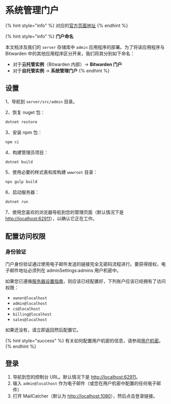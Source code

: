 # 系统管理门户

{% hint style="info" %}
对应的[官方页面地址](https://contributing.bitwarden.com/getting-started/server/admin)
{% endhint %}

{% hint style="info" %}
**门户命名**

本文档涉及我们的 `server` 存储库中 `admin` 应用程序的部署。为了将该应用程序与 Bitwarden 中的其他应用程序区分开来，我们将其分别如下命名：

* 对于**云托管实例**（Bitwarden 内部）→ **Bitwarden 门户**
* 对于**自托管实例** → **系统管理门户**
{% endhint %}

## 设置 <a href="#setup" id="setup"></a>

1、导航到 `server/src/admin` 目录。

2、恢复 nuget 包：

```bash
dotnet restore
```

3、安装 npm 包：

```bash
npm ci
```

4、构建管理员项目：

```bash
dotnet build
```

5、使用必要的样式表和库构建 `wwwroot` 目录：

```bash
npx gulp build
```

6、启动服务器：

```bash
dotnet run
```

7、使用您喜欢的浏览器导航到您的管理页面（默认情况下是 [http://localhost:62911](http://localhost:62911)），以确认它正在工作。

## 配置访问权限 <a href="#configuring-access" id="configuring-access"></a>

### 身份验证 <a href="#authentication" id="authentication"></a>

门户身份验证通过使用电子邮件发送的链接完全无密码流程进行。要获得授权，电子邮件地址必须列在 adminSettings:admins 用户机密中。

如果您已遵循[服务器设置指南](guide.md)，则应该已经配置好，下列账户应该已经拥有了访问权限：

* `owner@localhost`
* `admin@localhost`
* `cs@localhost`
* `billing@localhost`
* `sales@localhost`

如果还没有，请立即返回然后配置它。

{% hint style="success" %}
有关如何配置用户机密的信息，请参阅[用户机密](broken-reference)。
{% endhint %}

## 登录 <a href="#logging-in" id="logging-in"></a>

1. 导航到您的控制台 URL。默认情况下是 [http://localhost:62911](http://localhost:62911)。
2. 输入 `admin@localhost` 作为电子邮件（或您在用户机密中配置的任何电子邮件）
3. 打开 MailCatcher（默认为 [http://localhost:1080](http://localhost:1080)），然后点击登录链接。
